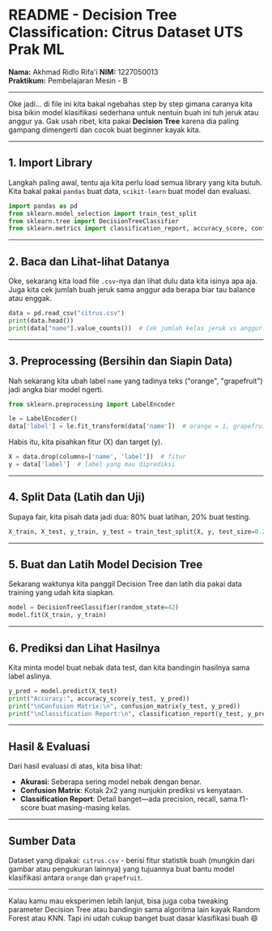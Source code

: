 # README - Decision Tree Classification: Citrus Dataset UTS Prak ML

**Nama:** Akhmad Ridlo Rifa'i 
**NIM:** 1227050013  
**Praktikum:** Pembelajaran Mesin - B

---

Oke jadi... di file ini kita bakal ngebahas step by step gimana caranya kita bisa bikin model klasifikasi sederhana untuk nentuin buah ini tuh jeruk atau anggur ya. Gak usah ribet, kita pakai **Decision Tree** karena dia paling gampang dimengerti dan cocok buat beginner kayak kita.

---

## 1. Import Library

Langkah paling awal, tentu aja kita perlu load semua library yang kita butuh. Kita bakal pakai `pandas` buat data, `scikit-learn` buat model dan evaluasi.

```python
import pandas as pd
from sklearn.model_selection import train_test_split
from sklearn.tree import DecisionTreeClassifier
from sklearn.metrics import classification_report, accuracy_score, confusion_matrix
```

---

## 2. Baca dan Lihat-lihat Datanya

Oke, sekarang kita load file `.csv`-nya dan lihat dulu data kita isinya apa aja. Juga kita cek jumlah buah jeruk sama anggur ada berapa biar tau balance atau enggak.

```python
data = pd.read_csv("citrus.csv")
print(data.head())
print(data["name"].value_counts())  # Cek jumlah kelas jeruk vs anggur
```

---

## 3. Preprocessing (Bersihin dan Siapin Data)

Nah sekarang kita ubah label `name` yang tadinya teks ("orange", "grapefruit") jadi angka biar model ngerti.

```python
from sklearn.preprocessing import LabelEncoder

le = LabelEncoder()
data['label'] = le.fit_transform(data['name'])  # orange = 1, grapefruit = 0 (otomatis)
```

Habis itu, kita pisahkan fitur (X) dan target (y).

```python
X = data.drop(columns=['name', 'label'])  # fitur
y = data['label']  # label yang mau diprediksi
```

---

## 4. Split Data (Latih dan Uji)

Supaya fair, kita pisah data jadi dua: 80% buat latihan, 20% buat testing.

```python
X_train, X_test, y_train, y_test = train_test_split(X, y, test_size=0.2, random_state=42)
```

---

## 5. Buat dan Latih Model Decision Tree

Sekarang waktunya kita panggil Decision Tree dan latih dia pakai data training yang udah kita siapkan.

```python
model = DecisionTreeClassifier(random_state=42)
model.fit(X_train, y_train)
```

---

## 6. Prediksi dan Lihat Hasilnya

Kita minta model buat nebak data test, dan kita bandingin hasilnya sama label aslinya.

```python
y_pred = model.predict(X_test)
print("Accuracy:", accuracy_score(y_test, y_pred))
print("\nConfusion Matrix:\n", confusion_matrix(y_test, y_pred))
print("\nClassification Report:\n", classification_report(y_test, y_pred))
```

---

## Hasil & Evaluasi

Dari hasil evaluasi di atas, kita bisa lihat:

- **Akurasi**: Seberapa sering model nebak dengan benar.
- **Confusion Matrix**: Kotak 2x2 yang nunjukin prediksi vs kenyataan.
- **Classification Report**: Detail banget—ada precision, recall, sama f1-score buat masing-masing kelas.

---

## Sumber Data

Dataset yang dipakai: `citrus.csv` - berisi fitur statistik buah (mungkin dari gambar atau pengukuran lainnya) yang tujuannya buat bantu model klasifikasi antara `orange` dan `grapefruit`.

---

Kalau kamu mau eksperimen lebih lanjut, bisa juga coba tweaking parameter Decision Tree atau bandingin sama algoritma lain kayak Random Forest atau KNN. Tapi ini udah cukup banget buat dasar klasifikasi buah 😄

